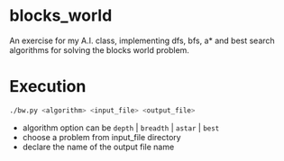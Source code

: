 # blocks_world
An exercise for my A.I. class, implementing dfs, bfs, a* and best search algorithms for solving the blocks world problem.
# Execution
```bash
./bw.py <algorithm> <input_file> <output_file>
``` 
- algorithm option can be `depth` | `breadth` | `astar` | `best`
- choose a problem from input_file directory
- declare the name of the output file name
